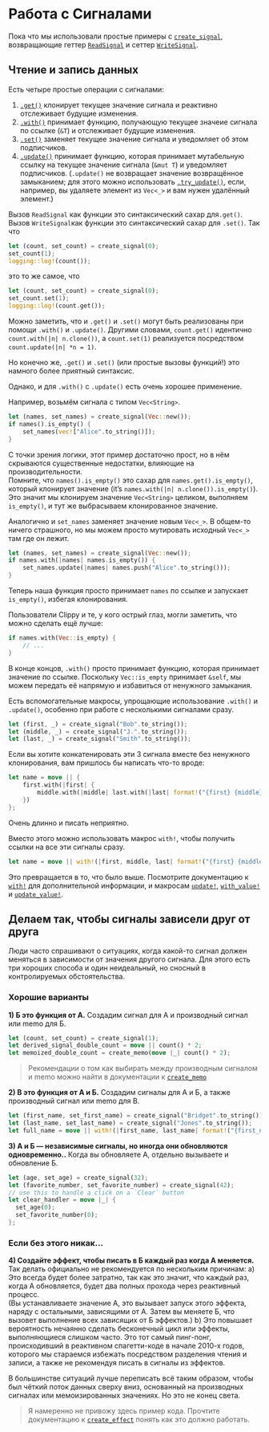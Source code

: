 # Работа с Сигналами

Пока что мы использовали простые примеры с [`create_signal`](https://docs.rs/leptos/latest/leptos/fn.create_signal.html), возвращающие геттер [`ReadSignal`](https://docs.rs/leptos/latest/leptos/struct.ReadSignal.html) и сеттер [`WriteSignal`](https://docs.rs/leptos/latest/leptos/struct.WriteSignal.html).

## Чтение и запись данных

Есть четыре простые операции с сигналами:

1. [`.get()`](https://docs.rs/leptos/latest/leptos/struct.ReadSignal.html#impl-SignalGet%3CT%3E-for-ReadSignal%3CT%3E) клонирует текущее значение сигнала и реактивно отслеживает будущие изменения.
2. [`.with()`](https://docs.rs/leptos/latest/leptos/struct.ReadSignal.html#impl-SignalWith%3CT%3E-for-ReadSignal%3CT%3E) принимает функцию, получающую текущее значеие сигнала по ссылке (`&T`) и отслеживает будущие изменения.
3. [`.set()`](https://docs.rs/leptos/latest/leptos/struct.WriteSignal.html#impl-SignalSet%3CT%3E-for-WriteSignal%3CT%3E) заменяет текущее значение сигнала и уведомляет об этом подписчиков.
4. [`.update()`](https://docs.rs/leptos/latest/leptos/struct.WriteSignal.html#impl-SignalUpdate%3CT%3E-for-WriteSignal%3CT%3E) принимает функцию, которая принимает мутабельную ссылку на текущее значение сигнала (`&mut T`) 
и уведомляет подписчиков. (`.update()` не возвращает значение возвращённое замыканием;
для этого можно использовать [`.try_update()`](https://docs.rs/leptos/latest/leptos/trait.SignalUpdate.html#tymethod.try_update), если, например, вы удаляете элемент из `Vec<_>` и вам нужен удалённый элемент.)

Вызов `ReadSignal` как функции это синтаксический сахар для`.get()`. Вызов `WriteSignal`как функции это синтаксический сахар для `.set()`.
Так что

```rust
let (count, set_count) = create_signal(0);
set_count(1);
logging::log!(count());
```

это то же самое, что

```rust
let (count, set_count) = create_signal(0);
set_count.set(1);
logging::log!(count.get());
```

Можно заметить, что и `.get()` и `.set()` могут быть реализованы при помощи  `.with()` и `.update()`.
Другими словами, `count.get()` идентично `count.with(|n| n.clone())`, а `count.set(1)` реализуется посредством `count.update(|n| *n = 1)`.

Но конечно же, `.get()` и `.set()` (или простые вызовы функций!) это намного более приятный синтаксис.

Однако, и для `.with()` с `.update()` есть очень хорошее применение.

Например, возьмём сигнала с типом `Vec<String>`.

```rust
let (names, set_names) = create_signal(Vec::new());
if names().is_empty() {
	set_names(vec!["Alice".to_string()]);
}
```

С точки зрения логики, этот пример достаточно прост, но в нём скрываются существенные недостатки, влияющие на производительности.    
Помните, что `names().is_empty()` это сахар для `names.get().is_empty()`, который клонирует значение (it’s `names.with(|n| n.clone()).is_empty()`).
Это значит мы клонируем значение  `Vec<String>` целиком, выполняем `is_empty()`, и тут же выбрасываем клонированное значение.

Аналогично и `set_names` заменяет значение новым  `Vec<_>`. В общем-то ничего страшного, но мы можем просто мутировать исходный `Vec<_>` там где он лежит.

```rust
let (names, set_names) = create_signal(Vec::new());
if names.with(|names| names.is_empty()) {
	set_names.update(|names| names.push("Alice".to_string()));
}
```

Теперь наша функция просто принимает `names` по ссылке и запускает `is_empty()`, избегая клонирования.

Пользователи Clippy и те, у кого острый глаз, могли заметить, что можно сделать ещё лучше:

```rust
if names.with(Vec::is_empty) {
	// ...
}
```

В конце концов, `.with()` просто принимает функцию, которая принимает значение по ссылке.
Поскольку `Vec::is_empty` принимает `&self`, мы можем передать её напрямую и избавиться от ненужного замыкания.

Есть вспомогательные макросы, упрощающие использование  `.with()` и `.update()`, особенно при работе с несколькими сигналами сразу.

```rust
let (first, _) = create_signal("Bob".to_string());
let (middle, _) = create_signal("J.".to_string());
let (last, _) = create_signal("Smith".to_string());
```

Если вы хотите конкатенировать эти 3 сигнала вместе без ненужного клонирования, вам пришлось бы написать что-то вроде:

```rust
let name = move || {
	first.with(|first| {
		middle.with(|middle| last.with(|last| format!("{first} {middle} {last}")))
	})
};
```

Очень длинно и писать неприятно.

Вместо этого можно использовать макрос  `with!`, чтобы получить ссылки на все эти сигналы сразу.

```rust
let name = move || with!(|first, middle, last| format!("{first} {middle} {last}"));
```

Это превращается в то, что было выше. Посмотрите документацию к [`with!`](https://docs.rs/leptos/latest/leptos/macro.with.html) для дополнительной информации, 
и макросам [`update!`](https://docs.rs/leptos/latest/leptos/macro.update.html), [`with_value!`](https://docs.rs/leptos/latest/leptos/macro.with_value.html) и [`update_value!`](https://docs.rs/leptos/latest/leptos/macro.update_value.html).

## Делаем так, чтобы сигналы зависели друг от друга

Люди часто спрашивают о ситуациях, когда какой-то сигнал должен меняться в зависимости от значения другого сигнала.
Для этого есть три хороших способа и один неидеальный, но сносный в контролируемых обстоятельства.

### Хорошие варианты

**1) Б это функция от А.** Создадим сигнал для А и производный сигнал или memo для Б.

```rust
let (count, set_count) = create_signal(1);
let derived_signal_double_count = move || count() * 2;
let memoized_double_count = create_memo(move |_| count() * 2);
```

> Рекомендации о том как выбирать между производным сигналом и memo можно найти в документации к [`create_memo`](https://docs.rs/leptos/latest/leptos/fn.create_memo.html)

**2) В это функция от А и Б.** Создадим сигналы для А и Б, а также производный сигнал или memo для В.

```rust
let (first_name, set_first_name) = create_signal("Bridget".to_string());
let (last_name, set_last_name) = create_signal("Jones".to_string());
let full_name = move || with!(|first_name, last_name| format!("{first_name} {last_name}"));
```

**3) А и Б — независимые сигналы, но иногда они обновляются одновременно..** Когда вы обновляете A, отдельно вызываете и обновление Б.

```rust
let (age, set_age) = create_signal(32);
let (favorite_number, set_favorite_number) = create_signal(42);
// use this to handle a click on a `Clear` button
let clear_handler = move |_| {
  set_age(0);
  set_favorite_number(0);
};
```

### Если без этого никак...

**4) Создайте эффект, чтобы писать в Б каждый раз когда А меняется.** Так делать официально не рекомендуется по нескольким причинам:
a) Это всегда будет более затратно, так как это значит, что каждый раз, когда А обновляется, будет два полных прохода через реактивный процесс.  
(Вы устанавливаете значение А, это вызывает запуск этого эффекта, наряду с остальными, зависящими от А. Затем вы меняете Б, что вызовет выполнение всех зависящих от Б эффектов.)
b) Это повышает вероятность нечаянно сделать бесконечный цикл или эффекты, выполняющиеся слишком часто.
Это тот самый пинг-понг, происходивший в реактивном спагетти-коде в начале 2010-х годов, которого мы стараемся избежать
посредством разделения чтения и записи, а также не рекомендуя писать в сигналы из эффектов. 

В большинстве ситуаций лучше переписать всё таким образом, чтобы был чёткий поток данных сверху вниз,
основанный на производных сигналах или мемоизированных значениях. Но это не конец света.

> Я намеренно не привожу здесь пример кода. Прочтите документацию к [`create_effect`](https://docs.rs/leptos/latest/leptos/fn.create_effect.html) 
> понять как это должно работать.
